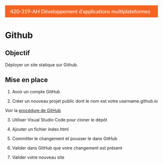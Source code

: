 ![entete](../header-dmp.png)

# Github

## Objectif

Déployer un site statique sur Github.

## Mise en place

1. Avoir un compte GitHub

2. Créer un nouveau projet public dont le nom est votre username.github.io

Voir la [procédure de GitHub](https://pages.github.com/)

3. Utiliser Visual Studio Code pour cloner le dépôt

4. Ajouter un fichier index.html

5. Committer le changement et pousser le dans GitHub

6. Valider dans GitHub que votre changement est présent

7. Valider votre nouveau site
